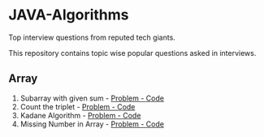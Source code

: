 # JAVA-Algorithms
Top interview questions from reputed tech giants.

This repository contains topic wise popular questions asked in interviews.

<h2>Array</h2>
<ol>
  <li>Subarray with given sum  - <a href="https://practice.geeksforgeeks.org/problems/subarray-with-given-sum/0">Problem - </a> <a href="https://github.com/AjjuSingh/JAVA-Algorithms/blob/master/Interview%20Questions/Array/SubarraySum.java">Code</a></li>
  <li>Count the triplet - <a href="https://practice.geeksforgeeks.org/problems/count-the-triplets/0">Problem - </a> <a href="https://github.com/AjjuSingh/JAVA-Algorithms/blob/master/Interview%20Questions/Array/CountTriplet.java">Code</a></li>
  <li>Kadane Algorithm - <a href="https://practice.geeksforgeeks.org/problems/kadanes-algorithm/0">Problem - </a> <a href="https://github.com/AjjuSingh/JAVA-Algorithms/blob/master/Interview%20Questions/Array/KadaneAlgorithm.java">Code</a></li>
  <li>Missing Number in Array - <a href="https://practice.geeksforgeeks.org/problems/missing-number-in-array/0">Problem - </a> <a href="https://github.com/AjjuSingh/JAVA-Algorithms/blob/master/Interview%20Questions/Array/MissingNumber.java">Code</a></li>
  
  
<ol>
